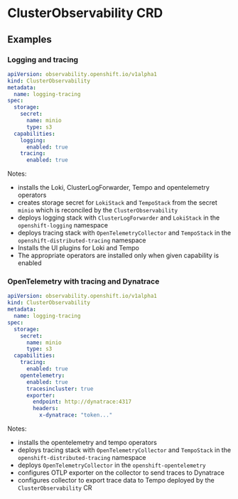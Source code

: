 # ClusterObservability CRD

## Examples

### Logging and tracing

```yaml
apiVersion: observability.openshift.io/v1alpha1
kind: ClusterObservability
metadata:
  name: logging-tracing
spec:
  storage:
    secret:
      name: minio
      type: s3
  capabilities:
    logging:
      enabled: true
    tracing:
      enabled: true
```

Notes:
* installs the Loki, ClusterLogForwarder, Tempo and opentelemetry operators
* creates storage secret for `LokiStack` and `TempoStack` from the secret `minio` which is reconciled by the `ClusterObservability`
* deploys logging stack with `ClusterLogForwarder` and `LokiStack` in the `openshift-logging` namespace
* deploys tracing stack with `OpenTelemetryCollector` and `TempoStack` in the `openshift-distributed-tracing` namespace
* Installs the UI plugins for Loki and Tempo
* The appropriate operators are installed only when given capability is enabled

### OpenTelemetry with tracing and Dynatrace

```yaml
apiVersion: observability.openshift.io/v1alpha1
kind: ClusterObservability
metadata:
  name: logging-tracing
spec:
  storage:
    secret:
      name: minio
      type: s3
  capabilities:
    tracing:
      enabled: true
    opentelemetry:
      enabled: true
      tracesincluster: true 
      exporter:
        endpoint: http://dynatrace:4317
        headers:
          x-dynatrace: "token..."
```

Notes:
* installs the opentelemetry and tempo operators
* deploys tracing stack with `OpenTelemetryCollector` and `TempoStack` in the `openshift-distributed-tracing` namespace
* deploys `OpenTelemetryCollector` in the `openshift-opentelemetry`
* configures OTLP exporter on the collector to send traces to Dynatrace
* configures collector to export trace data to Tempo deployed by the `ClusterObservability` CR
